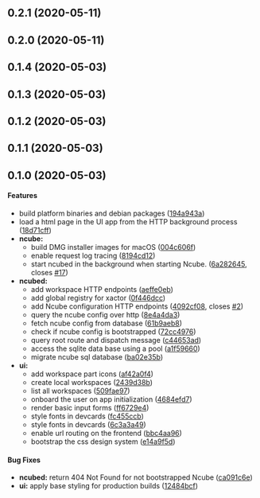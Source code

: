 <a name="0.2.1"></a>
## 0.2.1 (2020-05-11)




<a name="0.2.0"></a>
## 0.2.0 (2020-05-11)




<a name="0.1.4"></a>
## 0.1.4 (2020-05-03)




<a name="0.1.3"></a>
## 0.1.3 (2020-05-03)




<a name="0.1.2"></a>
## 0.1.2 (2020-05-03)




<a name="0.1.1"></a>
## 0.1.1 (2020-05-03)




<a name="0.1.0"></a>
## 0.1.0 (2020-05-03)


#### Features

*   build platform binaries and debian packages ([194a943a](194a943a))
*   load a html page in the UI app from the HTTP background process ([18d71cff](18d71cff))
* **ncube:**
  *  build DMG installer images for macOS ([004c606f](004c606f))
  *  enable request log tracing ([8194cd12](8194cd12))
  *  start ncubed in the background when starting Ncube. ([6a282645](6a282645), closes [#17](17))
* **ncubed:**
  *  add workspace HTTP endpoints ([aeffe0eb](aeffe0eb))
  *  add global registry for xactor ([0f446dcc](0f446dcc))
  *  add Ncube configuration HTTP endpoints ([4092cf08](4092cf08), closes [#2](2))
  *  query the ncube config over http ([8e4a4da3](8e4a4da3))
  *  fetch ncube config from database ([61b9aeb8](61b9aeb8))
  *  check if ncube config is bootstrapped ([72cc4976](72cc4976))
  *  query root route and dispatch message ([c44653ad](c44653ad))
  *  access the sqlite data base using a pool ([a1f59660](a1f59660))
  *  migrate ncube sql database ([ba02e35b](ba02e35b))
* **ui:**
  *  add workspace part icons ([af42a0f4](af42a0f4))
  *  create local workspaces ([2439d38b](2439d38b))
  *  list all workspaces ([509fae97](509fae97))
  *  onboard the user on app initialization ([4684efd7](4684efd7))
  *  render basic input forms ([ff6729e4](ff6729e4))
  *  style fonts in devcards ([fc455ccb](fc455ccb))
  *  style fonts in devcards ([6c3a3a49](6c3a3a49))
  *  enable url routing on the frontend ([bbc4aa96](bbc4aa96))
  *  bootstrap the css design system ([e14a9f5d](e14a9f5d))

#### Bug Fixes

* **ncubed:**  return 404 Not Found for not bootstrapped Ncube ([ca091c6e](ca091c6e))
* **ui:**  apply base styling for production builds ([12484bcf](12484bcf))



